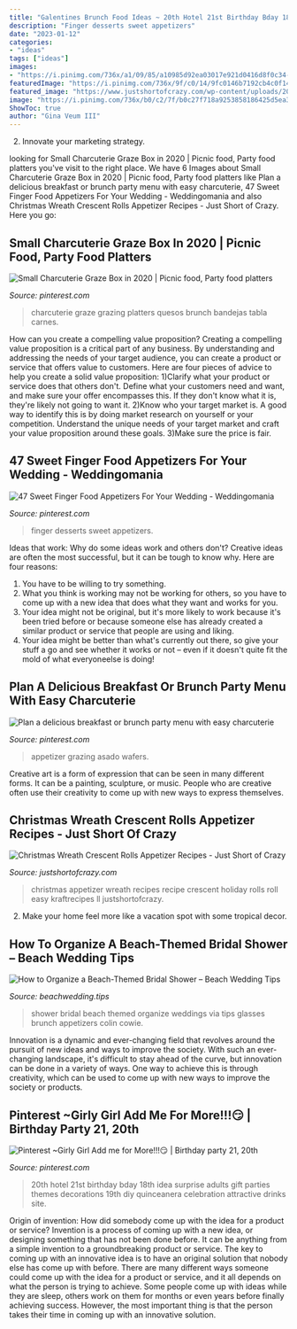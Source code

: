 ```yaml
---
title: "Galentines Brunch Food Ideas ~ 20th Hotel 21st Birthday Bday 18th Idea Surprise Adults Gift Parties Themes Decorations 19th Diy Quinceanera Celebration Attractive Drinks Site"
description: "Finger desserts sweet appetizers"
date: "2023-01-12"
categories:
- "ideas"
tags: ["ideas"]
images:
- "https://i.pinimg.com/736x/a1/09/85/a10985d92ea03017e921d0416d8f0c34--strawberry-shortcake-party-strawberry-desserts.jpg?b=t"
featuredImage: "https://i.pinimg.com/736x/9f/c0/14/9fc0146b7192cb4c0f140928456ffc92.jpg"
featured_image: "https://www.justshortofcrazy.com/wp-content/uploads/2014/10/kraft1-e1413426932390.jpg"
image: "https://i.pinimg.com/736x/b0/c2/7f/b0c27f718a9253858186425d5ea345c3.jpg"
ShowToc: true
author: "Gina Veum III"
---
```



2. Innovate your marketing strategy.

	

		
looking for Small Charcuterie Graze Box in 2020 | Picnic food, Party food platters you've visit to the right place. We have 6 Images about Small Charcuterie Graze Box in 2020 | Picnic food, Party food platters like Plan a delicious breakfast or brunch party menu with easy charcuterie, 47 Sweet Finger Food Appetizers For Your Wedding - Weddingomania and also Christmas Wreath Crescent Rolls Appetizer Recipes - Just Short of Crazy. Here you go:
		
    
## Small Charcuterie Graze Box In 2020 | Picnic Food, Party Food Platters

<img loading=lazy src="https://i.pinimg.com/736x/55/70/30/5570305c41542051b54fbe96e0b8c510.jpg" onerror="this.onerror=null;this.src='https://tse4.mm.bing.net/th?id=OIP.J_x0jyHMT6BJV-9Y5ZyN3AHaJ3&amp;pid=15.1';" alt="Small Charcuterie Graze Box in 2020 | Picnic food, Party food platters">

_Source: pinterest.com_

>charcuterie graze grazing platters quesos brunch bandejas tabla carnes. 

	

How can you create a compelling value proposition?
Creating a compelling value proposition is a critical part of any business. By understanding and addressing the needs of your target audience, you can create a product or service that offers value to customers. Here are four pieces of advice to help you create a solid value proposition:
1)Clarify what your product or service does that others don't. Define what your customers need and want, and make sure your offer encompasses this. If they don't know what it is, they're likely not going to want it.
2)Know who your target market is. A good way to identify this is by doing market research on yourself or your competition. Understand the unique needs of your target market and craft your value proposition around these goals.
3)Make sure the price is fair.

    
## 47 Sweet Finger Food Appetizers For Your Wedding - Weddingomania

<img loading=lazy src="https://i.pinimg.com/736x/a1/09/85/a10985d92ea03017e921d0416d8f0c34--strawberry-shortcake-party-strawberry-desserts.jpg?b=t" onerror="this.onerror=null;this.src='https://tse1.mm.bing.net/th?id=OIP.7_4SXFnhCgbJX2RriL9m1QHaLH&amp;pid=15.1';" alt="47 Sweet Finger Food Appetizers For Your Wedding - Weddingomania">

_Source: pinterest.com_

>finger desserts sweet appetizers. 

	

Ideas that work: Why do some ideas work and others don't?
Creative ideas are often the most successful, but it can be tough to know why. Here are four reasons:
1. You have to be willing to try something.
2. What you think is working may not be working for others, so you have to come up with a new idea that does what they want and works for you.
3. Your idea might not be original, but it's more likely to work because it's been tried before or because someone else has already created a similar product or service that people are using and liking.
4. Your idea might be better than what's currently out there, so give your stuff a go and see whether it works or not – even if it doesn't quite fit the mold of what everyoneelse is doing!

    
## Plan A Delicious Breakfast Or Brunch Party Menu With Easy Charcuterie

<img loading=lazy src="https://i.pinimg.com/736x/b0/c2/7f/b0c27f718a9253858186425d5ea345c3.jpg" onerror="this.onerror=null;this.src='https://tse2.mm.bing.net/th?id=OIP.VZtiQMHx6_J1DJGzVD-vkwHaLH&amp;pid=15.1';" alt="Plan a delicious breakfast or brunch party menu with easy charcuterie">

_Source: pinterest.com_

>appetizer grazing asado wafers. 

	

Creative art is a form of expression that can be seen in many different forms. It can be a painting, sculpture, or music. People who are creative often use their creativity to come up with new ways to express themselves.

    
## Christmas Wreath Crescent Rolls Appetizer Recipes - Just Short Of Crazy

<img loading=lazy src="https://www.justshortofcrazy.com/wp-content/uploads/2014/10/kraft1-e1413426932390.jpg" onerror="this.onerror=null;this.src='https://tse1.mm.bing.net/th?id=OIP.RpwH7j0w8ha0oZr3wjkCjwHaK5&amp;pid=15.1';" alt="Christmas Wreath Crescent Rolls Appetizer Recipes - Just Short of Crazy">

_Source: justshortofcrazy.com_

>christmas appetizer wreath recipes recipe crescent holiday rolls roll easy kraftrecipes ll justshortofcrazy. 

	

2. Make your home feel more like a vacation spot with some tropical decor.

    
## How To Organize A Beach-Themed Bridal Shower – Beach Wedding Tips

<img loading=lazy src="http://beachwedding.tips/wp-content/uploads/2015/01/How-to-Organize-a-Beach-Themed-Bridal-Shower-10-600x900.jpg" onerror="this.onerror=null;this.src='https://tse1.mm.bing.net/th?id=OIP.CSOT5ThHl2477zlMEfB2_wHaLH&amp;pid=15.1';" alt="How to Organize a Beach-Themed Bridal Shower – Beach Wedding Tips">

_Source: beachwedding.tips_

>shower bridal beach themed organize weddings via tips glasses brunch appetizers colin cowie. 

	

Innovation is a dynamic and ever-changing field that revolves around the pursuit of new ideas and ways to improve the society. With such an ever-changing landscape, it's difficult to stay ahead of the curve, but innovation can be done in a variety of ways. One way to achieve this is through creativity, which can be used to come up with new ways to improve the society or products.

    
## Pinterest ~Girly Girl Add Me For More!!!😏 | Birthday Party 21, 20th

<img loading=lazy src="https://i.pinimg.com/736x/9f/c0/14/9fc0146b7192cb4c0f140928456ffc92.jpg" onerror="this.onerror=null;this.src='https://tse1.mm.bing.net/th?id=OIP.uEjryfZEXem0TXCYhFiVhAHaNL&amp;pid=15.1';" alt="Pinterest ~Girly Girl Add me for More!!!😏 | Birthday party 21, 20th">

_Source: pinterest.com_

>20th hotel 21st birthday bday 18th idea surprise adults gift parties themes decorations 19th diy quinceanera celebration attractive drinks site. 

	

Origin of invention: How did somebody come up with the idea for a product or service?
Invention is a process of coming up with a new idea, or designing something that has not been done before. It can be anything from a simple invention to a groundbreaking product or service. The key to coming up with an innovative idea is to have an original solution that nobody else has come up with before. There are many different ways someone could come up with the idea for a product or service, and it all depends on what the person is trying to achieve. Some people come up with ideas while they are sleep, others work on them for months or even years before finally achieving success. However, the most important thing is that the person takes their time in coming up with an innovative solution.

